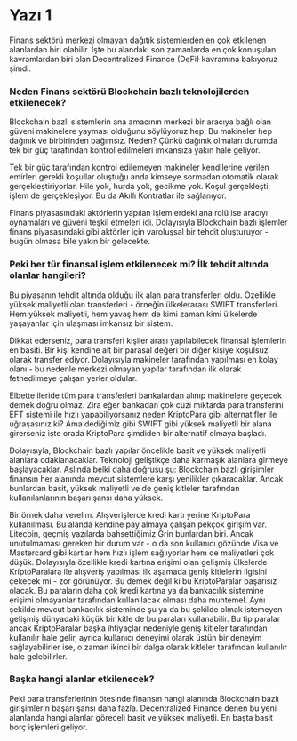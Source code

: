# Yazı 1

Finans sektörü merkezi olmayan dağıtık sistemlerden en çok etkilenen alanlardan biri olabilir. İşte bu alandaki son zamanlarda en çok konuşulan kavramlardan biri olan Decentralized Finance (DeFi) kavramına bakıyoruz şimdi. 

### Neden Finans sektörü Blockchain bazlı teknolojilerden etkilenecek?

Blockchain bazlı sistemlerin ana amacının merkezi bir aracıya bağlı olan güveni makinelere yayması olduğunu söylüyoruz hep. Bu makineler hep dağınık ve birbirinden bağımsız. Neden? Çünkü dağınık olmaları durumda tek bir güç tarafından kontrol edilmeleri imkansıza yakın hale geliyor. 

Tek bir güç tarafından kontrol edilemeyen makineler kendilerine verilen emirleri gerekli koşullar oluştuğu anda kimseye sormadan otomatik olarak gerçekleştiriyorlar. Hile yok, hurda yok, gecikme yok. Koşul gerçekleşti, işlem de gerçekleşiyor. Bu da Akıllı Kontratlar ile sağlanıyor. 

Finans piyasasındaki aktörlerin yapılan işlemlerdeki ana rolü ise aracıyı oynamaları ve güveni teşkil etmeleri idi. Dolayısıyla Blockchain bazlı işlemler finans piyasasındaki gibi aktörler için varoluşsal bir tehdit oluşturuyor - bugün olmasa bile yakın bir gelecekte. 

### Peki her tür finansal işlem etkilenecek mi? İlk tehdit altında olanlar hangileri?

Bu piyasanın tehdit altında olduğu ilk alan para transferleri oldu. Özellikle yüksek maliyetli olan transferleri - örneğin ülkelerarası SWIFT transferleri. Hem yüksek maliyetli, hem yavaş hem de kimi zaman kimi ülkelerde yaşayanlar için ulaşması imkansız bir sistem. 

Dikkat ederseniz, para transferi kişiler arası yapılabilecek finansal işlemlerin en basiti. Bir kişi kendine ait bir parasal değeri bir diğer kişiye koşulsuz olarak transfer ediyor. Dolayısıyla makineler tarafından yapılması en kolay olanı - bu nedenle merkezi olmayan yapılar tarafından ilk olarak fethedilmeye çalışan yerler oldular. 

Elbette ileride tüm para transferleri bankalardan alınıp makinelere geçecek demek doğru olmaz. Zira eğer bankadan çok cüzi miktarda para transferini EFT sistemi ile hızlı yapabiliyorsanız neden KriptoPara gibi alternatifler ile uğraşasınız ki? Ama dediğimiz gibi SWIFT gibi yüksek maliyetli bir alana girerseniz işte orada KriptoPara şimdiden bir alternatif olmaya başladı. 

Dolayısıyla, Blockchain bazlı yapılar öncelikle basit ve yüksek maliyetli alanlara odaklanacaklar. Teknoloji geliştikçe daha karmaşık alanlara girmeye başlayacaklar. Aslında belki daha doğrusu şu: Blockchain bazlı girişimler finansın her alanında mevcut sistemlere karşı yenilikler çıkaracaklar. Ancak bunlardan basit, yüksek maliyetli ve de geniş kitleler tarafından kullanılanlarının başarı şansı daha yüksek. 

Bir örnek daha verelim. Alışverişlerde kredi kartı yerine KriptoPara kullanılması. Bu alanda kendine pay almaya çalışan pekçok girişim var. Litecoin, geçmiş yazılarda bahsettiğimiz Grin bunlardan biri. Ancak unutulmaması gereken bir durum var - o da son kullanıcı gözünde Visa ve Mastercard gibi kartlar hem hızlı işlem sağlıyorlar hem de maliyetleri çok düşük. Dolayısıyla özellikle kredi kartına erişimi olan gelişmiş ülkelerde KriptoParalara ile alışveriş yapılması ilk aşamada geniş kitlelerin ilgisini çekecek mi - zor görünüyor. Bu demek değil ki bu KriptoParalar başarısız olacak. Bu paraların daha çok kredi kartına ya da bankacılık sistemine erişimi olmayanlar tarafından kullanılacak olması daha muhtemel. Aynı şekilde mevcut bankacılık sisteminde şu ya da bu şekilde olmak istemeyen gelişmiş dünyadaki küçük bir kitle de bu paraları kullanabilir. Bu tip paralar ancak KriptoParalar başka ihtiyaçlar nedeniyle geniş kitleler tarafından kullanılır hale gelir, ayrıca kullanıcı deneyimi olarak üstün bir deneyim sağlayabilirler ise, o zaman ikinci bir dalga olarak kitleler tarafından kullanılır hale gelebilirler. 

### Başka hangi alanlar etkilenecek?

Peki para transferlerinin ötesinde finansın hangi alanında Blockchain bazlı girişimlerin başarı şansı daha fazla. Decentralized Finance denen bu yeni alanlanda hangi alanlar göreceli basit ve yüksek maliyetli.  En başta basit borç işlemleri geliyor. 
